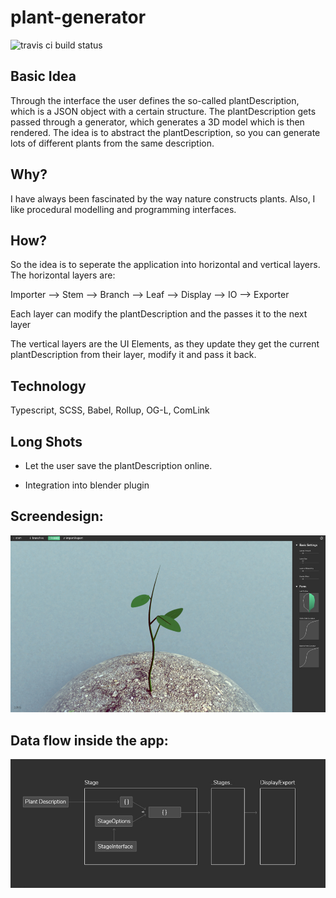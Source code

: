 # plant-generator

![travis ci build status](https://api.travis-ci.com/jim-fx/plant-generator.svg?branch=master)

## Basic Idea

Through the interface the user defines the so-called plantDescription, which is a JSON object with a certain structure. The plantDescription gets passed through a generator, which generates a 3D model which is then rendered.
The idea is to abstract the plantDescription, so you can generate lots of different plants from the same description.

## Why?

I have always been fascinated by the way nature constructs plants. Also, I like procedural modelling and programming interfaces.

## How?

So the idea is to seperate the application into horizontal and vertical layers. The horizontal layers are:

Importer --> Stem --> Branch --> Leaf --> Display --> IO --> Exporter

Each layer can modify the plantDescription and the passes it to the next layer

The vertical layers are the UI Elements, as they update they get the current plantDescription from their layer, modify it and pass it back.

## Technology

Typescript, SCSS, Babel, Rollup, OG-L, ComLink

## Long Shots

- Let the user save the plantDescription online.

- Integration into blender plugin

## Screendesign:

![screendesign leaves](https://raw.githubusercontent.com/jim-fx/plant-generator/master/design/screendesign/leaves.jpg)

## Data flow inside the app:

![screendesign leaves](https://raw.githubusercontent.com/jim-fx/plant-generator/master/design/screendesign/data%20flow%20through%20stages.jpg)
